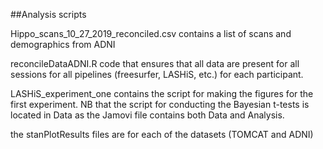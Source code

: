 ##Analysis scripts

Hippo_scans_10_27_2019_reconciled.csv contains a list of scans and demographics from ADNI

reconcileDataADNI.R code that ensures that all data are present for all sessions for all pipelines (freesurfer, LASHiS, etc.) for each participant.

LASHiS_experiment_one contains the script for making the figures for the first experiment. NB that the script for conducting the Bayesian t-tests is located in Data as the Jamovi file contains both Data and Analysis.

the stanPlotResults files are for each of the datasets (TOMCAT and ADNI)

